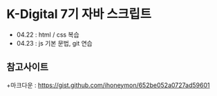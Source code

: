 # K-Digital 7기 자바 스크립트
+ 04.22 : html / css 복습
+ 04.23 : js 기본 문법, git 연습

## 참고사이트
+마크다운 : https://gist.github.com/ihoneymon/652be052a0727ad59601
